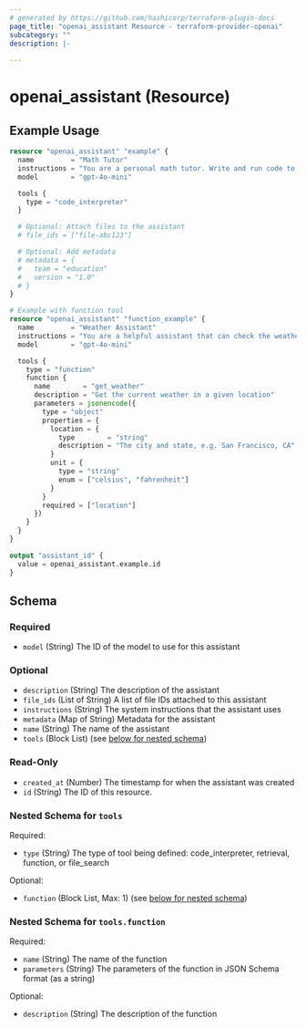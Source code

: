 ```yaml
---
# generated by https://github.com/hashicorp/terraform-plugin-docs
page_title: "openai_assistant Resource - terraform-provider-openai"
subcategory: ""
description: |-
  
---
```


# openai_assistant (Resource)



## Example Usage

```terraform
resource "openai_assistant" "example" {
  name         = "Math Tutor"
  instructions = "You are a personal math tutor. Write and run code to answer math questions."
  model        = "gpt-4o-mini"

  tools {
    type = "code_interpreter"
  }

  # Optional: Attach files to the assistant
  # file_ids = ["file-abc123"]

  # Optional: Add metadata
  # metadata = {
  #   team = "education"
  #   version = "1.0"
  # }
}

# Example with function tool
resource "openai_assistant" "function_example" {
  name         = "Weather Assistant"
  instructions = "You are a helpful assistant that can check the weather."
  model        = "gpt-4o-mini"

  tools {
    type = "function"
    function {
      name        = "get_weather"
      description = "Get the current weather in a given location"
      parameters = jsonencode({
        type = "object"
        properties = {
          location = {
            type        = "string"
            description = "The city and state, e.g. San Francisco, CA"
          }
          unit = {
            type = "string"
            enum = ["celsius", "fahrenheit"]
          }
        }
        required = ["location"]
      })
    }
  }
}

output "assistant_id" {
  value = openai_assistant.example.id
}
```

<!-- schema generated by tfplugindocs -->
## Schema

### Required

- `model` (String) The ID of the model to use for this assistant

### Optional

- `description` (String) The description of the assistant
- `file_ids` (List of String) A list of file IDs attached to this assistant
- `instructions` (String) The system instructions that the assistant uses
- `metadata` (Map of String) Metadata for the assistant
- `name` (String) The name of the assistant
- `tools` (Block List) (see [below for nested schema](#nestedblock--tools))

### Read-Only

- `created_at` (Number) The timestamp for when the assistant was created
- `id` (String) The ID of this resource.

<a id="nestedblock--tools"></a>
### Nested Schema for `tools`

Required:

- `type` (String) The type of tool being defined: code_interpreter, retrieval, function, or file_search

Optional:

- `function` (Block List, Max: 1) (see [below for nested schema](#nestedblock--tools--function))

<a id="nestedblock--tools--function"></a>
### Nested Schema for `tools.function`

Required:

- `name` (String) The name of the function
- `parameters` (String) The parameters of the function in JSON Schema format (as a string)

Optional:

- `description` (String) The description of the function
